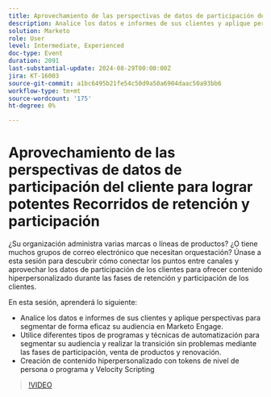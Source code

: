 ```yaml
---
title: Aprovechamiento de las perspectivas de datos de participación del cliente para lograr potentes Recorridos de retención y participación
description: Analice los datos e informes de sus clientes y aplique perspectivas para segmentar de forma eficaz su audiencia en Marketo Engage. Utilice diferentes tipos de programas y técnicas de automatización para segmentar su audiencia y realizar la transición sin problemas mediante las fases de participación, venta de productos y renovación. Creación de contenido hiperpersonalizado con tokens de nivel de persona o programa y Velocity Scripting
solution: Marketo
role: User
level: Intermediate, Experienced
doc-type: Event
duration: 2091
last-substantial-update: 2024-08-29T00:00:00Z
jira: KT-16003
source-git-commit: a1bc6495b21fe54c50d9a50a6904daac50a93bb6
workflow-type: tm+mt
source-wordcount: '175'
ht-degree: 0%

---
```



# Aprovechamiento de las perspectivas de datos de participación del cliente para lograr potentes Recorridos de retención y participación

¿Su organización administra varias marcas o líneas de productos? ¿O tiene muchos grupos de correo electrónico que necesitan orquestación? Únase a esta sesión para descubrir cómo conectar los puntos entre canales y aprovechar los datos de participación de los clientes para ofrecer contenido hiperpersonalizado durante las fases de retención y participación de los clientes.

En esta sesión, aprenderá lo siguiente:

* Analice los datos e informes de sus clientes y aplique perspectivas para segmentar de forma eficaz su audiencia en Marketo Engage.
* Utilice diferentes tipos de programas y técnicas de automatización para segmentar su audiencia y realizar la transición sin problemas mediante las fases de participación, venta de productos y renovación.
* Creación de contenido hiperpersonalizado con tokens de nivel de persona o programa y Velocity Scripting

>[!VIDEO](https://video.tv.adobe.com/v/3432946/?learn=on)
